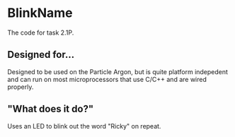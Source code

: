 # BlinkName
 The code for task 2.1P.

## Designed for...
 Designed to be used on the Particle Argon, but is quite platform indepedent and can run on most microprocessors that use C/C++ and are wired properly.

## "What does it do?"
 Uses an LED to blink out the word "Ricky" on repeat.

